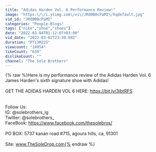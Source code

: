 ```yaml
---
title: "Adidas Harden Vol. 6 Performance Review!"
image: "https:\/\/i.ytimg.com\/vi\/JRd0B0cPaMI\/hqdefault.jpg"
vid_id: "JRd0B0cPaMI"
categories: "People-Blogs"
tags: ["nike","shoe","shoes"]
date: "2022-03-04T01:12:07+03:00"
vid_date: "2022-03-02T23:30:09Z"
duration: "PT13M22S"
viewcount: "14954"
likeCount: "639"
dislikeCount: ""
channel: "The Sole Brothers"
---
```

{% raw %}Here is my performance review of the Adidas Harden Vol. 6<br />James Harden's sixth signature shoe with Adidas!<br /><br />GET THE ADIDAS HARDEN VOL 6 HERE: <a rel="nofollow" target="blank" href="https://bit.ly/3jbtRFS">https://bit.ly/3jbtRFS</a><br /><br /><br />Follow Us:<br />IG: @solebrothers_ig<br />Twitter: @solebrothers_<br />FaceBook: <a rel="nofollow" target="blank" href="https://www.facebook.com/thesolebros/">https://www.facebook.com/thesolebros/</a><br /><br />PO BOX: 5737 kanan road #715, agoura hills, ca, 91301<br /><br />Site: www.TheSoleDrop.com{% endraw %}
